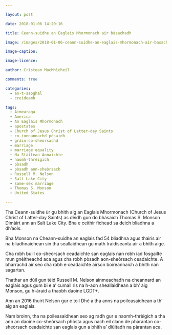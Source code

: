 ```yaml
---

layout: post

date: 2018-01-06 14:20:16

title: Ceann-suidhe an Eaglais Mhormonach air bàsachadh

image: /images/2018-01-06-ceann-suidhe-an-eaglais-mhormonach-air-basachadh.jpg

image-caption:

image-licence:

author: Crìstean MacMhìcheil

comments: true

categories:
  - an-t-saoghal
  - creideamh

tags:
  - Aimearaga
  - America
  - An Eaglais Mhormonach
  - apostates
  - Church of Jesus Christ of Latter-day Saints
  - co-ionnannachd pòsaidh
  - gràin-co-sheòrsachd
  - marriage
  - marriage equality
  - Na Stàitean Aonaichte
  - naomh-thrèigich
  - pòsadh
  - pòsadh aon-sheòrsach
  - Russell M. Nelson
  - Salt Lake City
  - same-sex marriage
  - Thomas S. Monson
  - United States

---
```


Tha Ceann-suidhe ùr gu bhith aig an Eaglais Mhormonach (Church of Jesus Christ of Latter-day Saints) as dèidh gun do bhàsaich Thomas S. Monson Dimàirt ann an Salt Lake City. Bha e ceithir fichead sa deich bliadhna a dh&#8217;aois.

<!--more-->

Bha Monson na Cheann-suidhe an eaglais fad 54 bliadhna agus thairis air na bliadhnaichean sin tha seallaidhean gu math traidiseanta air a bhith aige.

Cha robh buill co-sheòrsach ceadaichte san eaglais nan robh iad fosgailte mun gnèitheachd aca agus cha robh pòsadh aon-sheòrsach ceadaichte. A bharrachd air seo cha robh e ceadaichte airson boireannaich a bhith nan sagartan.

Thathar an dùil gun tèid Russell M. Nelson ainmeachadh na cheannard an eaglais agus gum bi e a’ cumail ris na h-aon sheallaidhean a bh’ aig Monson, gu h-àraid a thaobh daoine LGDT+.

Ann an 2016 thuirt Nelson gur e toil Dhé a tha anns na poileasaidhean a th’ aig an eaglais.

Nam broinn, tha na poileasaidhean seo ag ràdh gur e naomh-thrèigich a tha ann an daoine co-sheòrsach phòsta agus nach eil clann de phàrantan co-sheòrsach ceadaichte san eaglais gun a bhith a’ diùltadh na pàrantan aca.
